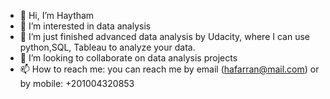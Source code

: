 - 👋 Hi, I’m Haytham
- 👀 I’m interested in data analysis
- 🌱 I’m just finished advanced data analysis by Udacity, where I can use python,SQL, Tableau to analyze your data.
- 💞️ I’m looking to collaborate on data analysis projects
- 📫 How to reach me: you can reach me by email (hafarran@mail.com) or by mobile: +201004320853

<!---
hafarran/hafarran is a ✨ special ✨ repository because its `README.md` (this file) appears on your GitHub profile.
You can click the Preview link to take a look at your changes.
--->
